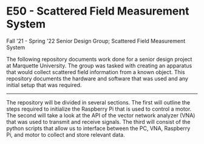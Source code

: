 # E50 - Scattered Field Measurement System

Fall '21 - Spring '22 Senior Design Group; Scattered Field Measurement System

The following repository documents work done for a senior design project at Marquette University. The group was tasked with creating an apparatus that would collect scattered field information from a known object. This repository documents the hardware and software that was used and any initial setup that was required.&#x20;

***

The repository will be divided in several sections. The first will outline the steps required to initialize the Raspberry Pi that is used to control a motor. The second will take a look at the API of the vector network analyzer (VNA) that was used to transmit and receive signals. The third will consist of the python scripts that allow us to interface between the PC, VNA, Raspberry Pi, and motor to collect and store relevant data.&#x20;

